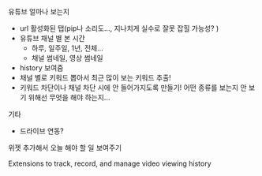 유튜브 얼마나 보는지

- url 활성화된 탭(pip나 소리도..., 지나치게 실수로 잘못 잡힐 가능성? )
- 유튜브 채널 별 본 시간
  - 하루, 일주일, 1년, 전체...
  - 채널 썸네일, 영상 썸네일
- history 보여줌
- 채널 별로 키워드 뽑아서 최근 많이 보는 키워드 추출!
- 키워드 차단이나 채널 차단 시에 안 들어가지도록 만들기!
  어떤 종류를 보는지
  안 보기 위해선 무엇을 해야 하는지...

기타

- 드라이브 연동?

위젯 추가해서 오늘 해야 할 일 보여주기

Extensions to track, record, and manage video viewing history
